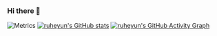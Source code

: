 ### Hi there 👋
![Metrics](https://metrics.lecoq.io/ruheyun?template=classic&base.metadata=0&base=header%2C%20activity%2C%20community%2C%20repositories%2C%20metadata&base.indepth=false&base.hireable=false&base.skip=false&config.timezone=Asia%2FShanghai)
[![ruheyun's GitHub stats](https://github-readme-stats.vercel.app/api?username=ruheyun)](https://github.com/anuraghazra/github-readme-stats)
[![ruheyun's GitHub Activity Graph](https://activity-graph.herokuapp.com/graph?username=ruheyun&theme=xcode)](https://github.com/ruheyun)



<!--
**ruheyun/ruheyun** is a ✨ _special_ ✨ repository because its `README.md` (this file) appears on your GitHub profile.

Here are some ideas to get you started:

- 🔭 I’m currently working on ...
- 🌱 I’m currently learning ...
- 👯 I’m looking to collaborate on ...
- 🤔 I’m looking for help with ...
- 💬 Ask me about ...
- 📫 How to reach me: ...
- 😄 Pronouns: ...
- ⚡ Fun fact: ...
-->
